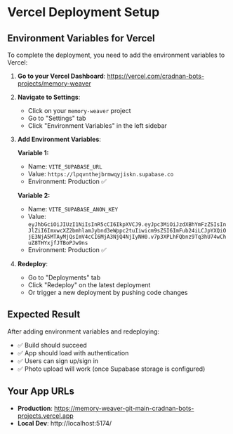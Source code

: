 # Vercel Deployment Setup

## Environment Variables for Vercel

To complete the deployment, you need to add the environment variables to Vercel:

1. **Go to your Vercel Dashboard**: https://vercel.com/cradnan-bots-projects/memory-weaver

2. **Navigate to Settings**:
   - Click on your `memory-weaver` project
   - Go to "Settings" tab
   - Click "Environment Variables" in the left sidebar

3. **Add Environment Variables**:
   
   **Variable 1:**
   - Name: `VITE_SUPABASE_URL`
   - Value: `https://lpqvnthejbrmwqyjiskn.supabase.co`
   - Environment: Production ✅

   **Variable 2:**
   - Name: `VITE_SUPABASE_ANON_KEY`
   - Value: `eyJhbGciOiJIUzI1NiIsInR5cCI6IkpXVCJ9.eyJpc3MiOiJzdXBhYmFzZSIsInJlZiI6ImxwcXZ2bmhlamJybnd3eWppc2tuIiwicm9sZSI6ImFub24iLCJpYXQiOjE3NjA5MTAyMjQsImV4cCI6MjA3NjQ4NjIyNH0.v7p3XPLhFQbnz9Tq3hU74wChuZ8THYxjfJTBoPJw9ns`
   - Environment: Production ✅

4. **Redeploy**:
   - Go to "Deployments" tab
   - Click "Redeploy" on the latest deployment
   - Or trigger a new deployment by pushing code changes

## Expected Result

After adding environment variables and redeploying:
- ✅ Build should succeed
- ✅ App should load with authentication
- ✅ Users can sign up/sign in
- ✅ Photo upload will work (once Supabase storage is configured)

## Your App URLs

- **Production**: https://memory-weaver-git-main-cradnan-bots-projects.vercel.app
- **Local Dev**: http://localhost:5174/